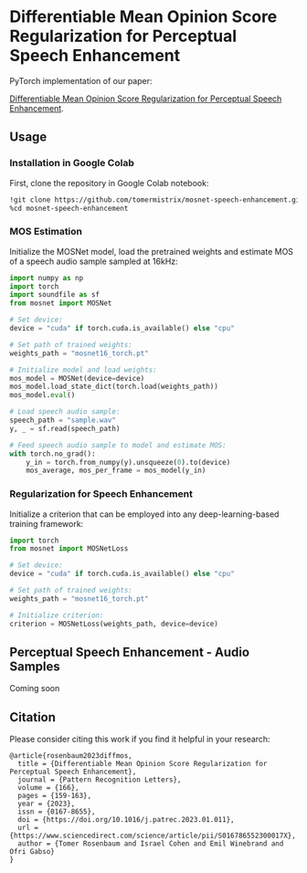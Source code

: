 # Differentiable Mean Opinion Score Regularization for Perceptual Speech Enhancement

PyTorch implementation of our paper:

[Differentiable Mean Opinion Score Regularization for Perceptual Speech Enhancement][paper].

## Usage

### Installation in Google Colab

First, clone the repository in Google Colab notebook:

```bash
!git clone https://github.com/tomermistrix/mosnet-speech-enhancement.git
%cd mosnet-speech-enhancement
```

### MOS Estimation

Initialize the MOSNet model, load the pretrained weights and estimate MOS of a speech audio sample sampled at 16kHz:

```python
import numpy as np
import torch
import soundfile as sf
from mosnet import MOSNet

# Set device:
device = "cuda" if torch.cuda.is_available() else "cpu"

# Set path of trained weights:
weights_path = "mosnet16_torch.pt"

# Initialize model and load weights:
mos_model = MOSNet(device=device)
mos_model.load_state_dict(torch.load(weights_path))
mos_model.eval()

# Load speech audio sample:
speech_path = "sample.wav"
y, _ = sf.read(speech_path)

# Feed speech audio sample to model and estimate MOS:
with torch.no_grad():
    y_in = torch.from_numpy(y).unsqueeze(0).to(device)
    mos_average, mos_per_frame = mos_model(y_in)

```

### Regularization for Speech Enhancement

Initialize a criterion that can be employed into any deep-learning-based training framework:

```python
import torch
from mosnet import MOSNetLoss

# Set device:
device = "cuda" if torch.cuda.is_available() else "cpu"

# Set path of trained weights:
weights_path = "mosnet16_torch.pt"

# Initialize criterion:
criterion = MOSNetLoss(weights_path, device=device)
```

## Perceptual Speech Enhancement - Audio Samples

Coming soon

## Citation

Please consider citing this work if you find it helpful in your research:

```
@article{rosenbaum2023diffmos,
  title = {Differentiable Mean Opinion Score Regularization for Perceptual Speech Enhancement},
  journal = {Pattern Recognition Letters},
  volume = {166},
  pages = {159-163},
  year = {2023},
  issn = {0167-8655},
  doi = {https://doi.org/10.1016/j.patrec.2023.01.011},
  url = {https://www.sciencedirect.com/science/article/pii/S016786552300017X},
  author = {Tomer Rosenbaum and Israel Cohen and Emil Winebrand and Ofri Gabso}
}
```


[paper]: https://www.sciencedirect.com/science/article/abs/pii/S016786552300017X
